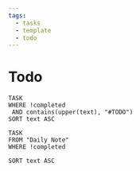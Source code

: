```yaml
---
tags:
  - tasks
  - template
  - todo
---
```

# Todo

```dataview
TASK
WHERE !completed
 AND contains(upper(text), "#TODO")
SORT text ASC

```



```dataview
TASK
FROM "Daily Note"
WHERE !completed

SORT text ASC

```

